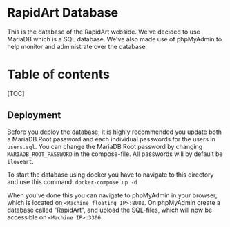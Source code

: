 # RapidArt Database
This is the database of the RapidArt webside. We've decided to use MariaDB which is a SQL database. We've 
also made use of phpMyAdmin to help monitor and administrate over the database.

# Table of contents

[TOC]

## Deployment
Before you deploy the database, it is highly recommended you update both a MariaDB Root password and each individual passwords for the
users in `users.sql`. You can change the MariaDB Root password by changing `MARIADB_ROOT_PASSWORD` in the compose-file. All passwords will
by default be `iloveart`.

To start the database using docker you have to navigate to this directory and use this command: `docker-compose up -d`

When you've done this you can navigate to phpMyAdmin in your browser, which is located on `<Machine floating IP>:8080`. On phpMyAdmin
create a database called "RapidArt", and upload the SQL-files, which will now be accessible on `<Machine IP>:3306`